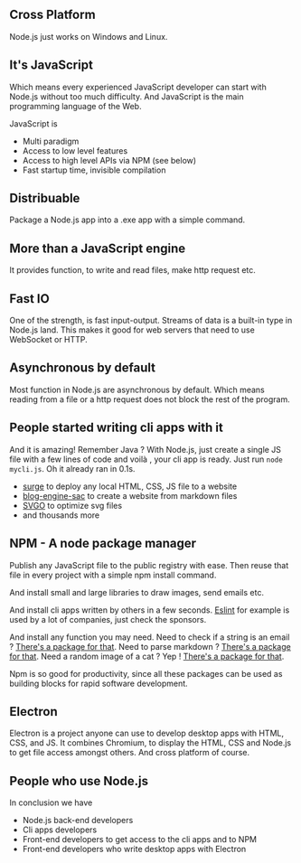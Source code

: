 ## Cross Platform

Node.js just works on Windows and Linux.

## It's JavaScript

Which means every experienced JavaScript developer can start with Node.js without too much difficulty. And JavaScript is the main programming language of the Web.

JavaScript is

 * Multi paradigm
 * Access to low level features
 * Access to high level APIs via NPM (see below)
 * Fast startup time, invisible compilation

## Distribuable

Package a Node.js app into a .exe app with a simple command.

## More than a JavaScript engine

It provides function, to write and read files, make http request etc.

## Fast IO

One of the strength, is fast input-output. Streams of data is a built-in type in Node.js land.
This makes it good for web servers that need to use WebSocket or HTTP.

## Asynchronous by default

Most function in Node.js are asynchronous by default. Which means reading from a file or a http request does not block the rest of the program.

## People started writing cli apps with it

And it is amazing! Remember Java ? With Node.js, just create a single JS file with a few lines of code and voilà , your cli app is ready.
Just run `node mycli.js`. Oh it already ran in 0.1s.

 - [surge](https://surge.sh/) to deploy any local HTML, CSS, JS file to a website
 - [blog-engine-sac](https://letz.social/blog/b/blog-engine-sac) to create a website from markdown files
 - [SVGO](https://github.com/svg/svgo) to optimize svg files
 - and thousands more

## NPM - A node package manager

Publish any JavaScript file to the public registry with ease. Then reuse that file in every project with a simple npm install command.

And install small and large libraries to draw images, send emails etc.

And install cli apps written by others in a few seconds. [Eslint](https://eslint.org/) for example is used by a lot of companies, just check the sponsors.

And install any function you may need.
Need to check if a string is an email ? [There's a package for that](https://www.npmjs.com/search?q=isemail).
Need to parse markdown ? [There's a package for that](https://www.npmjs.com/search?q=parse%20markdown).
Need a random image of a cat ? Yep ! [There's a package for that](https://www.npmjs.com/package/random-meow).

Npm is so good for productivity, since all these packages can be used as building blocks for rapid software development.

## Electron

Electron is a project anyone can use to develop desktop apps with HTML, CSS, and JS. It combines Chromium, to display the HTML, CSS and Node.js to get file access amongst others. And cross platform of course.


## People who use Node.js

In conclusion we have

 - Node.js back-end developers
 - Cli apps developers
 - Front-end developers to get access to the cli apps and to NPM
 - Front-end developers who write desktop apps with Electron
